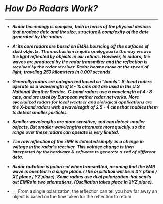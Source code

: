 # ___How Do Radars Work?___
-------------------------

- ___Radar technology is complex, both in terms of the physical devices that produce data and the size, structure & complexity of the data generated by the radars.___

- ___At its core radars are based on EMRs bouncing off the surfaces of sloid objects. The mechanism is quite analogous to the way we see the light reflected by objects in our retinas. However, In radars, the waves are produced by the radar transmitter and the reflection is received by the radar receiver. Radar beams move at the speed of light, traveling 250 kilometers in 0.001 seconds.___

- ___Generally radars are categorized based on "bands". S-band radars operate on a wavelength of 8 - 15 cms and are used in the U.S National Weather Service. C-band radars use a wavelength of 4 - 8 cms, and are used by European wether radar networks. More specialized radars for local weather and biological applications are the X-band radars with a wavelength of 2.5 - 4 cms that enables them to detect smaller particles.___

- ___Smaller wavelengths are more sensitive, and can detect smaller objects. But smaller wavelengths attenuate more quickly, so the range over these radars can operate is very limited.___

- ___The raw reflection of the EMR is detected simply as a change in voltage in the radar's receiver. This voltage change is then interpreted by the hardware & software to generate a setf of different data.___

- ___Radar radiation is polarized when transmitted, meaning that the EMR wave is oriented in a single plane. (The oscillation will be in XY plane / XZ plane / YZ plane). Some radars use dual polarization that sends out EMRs in two orientations. (Oscillation takes place in XYZ plane).___

- ___From a single polarization, the reflection can tell you how far away an object is based on the time taken for the reflection to return.